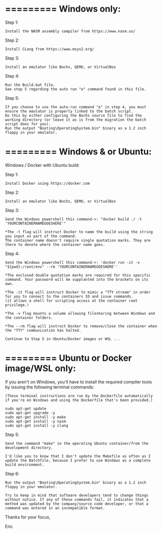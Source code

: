 =========
Windows only:
=========

Step 1:

    Install the NASM assembly compiler from https://www.nasm.us/

Step 2:

    Install CLang from https://www.msys2.org/

Step 3:

    Install an emulator like Bochs, QEMU, or VirtualBox

Step 4:

    Run the Build.bat file.
    See step 5 regarding the auto run "e" command found in this file.

Step 5:

    If you choose to use the auto-run command "e" in step 4, you must ensure the emulator is properly linked to the batch script.
    Do this by either configuring the Bochs source file to find the working directory (or leave it as is from the migration the batch script does for you).
    Run the output "Booting\OperatingSystem.bin" binary as a 1.2 inch floppy in your emulator.

=========
Windows & or Ubuntu:
=========

Windows / Docker with Ubuntu build:

Step 1:

    Install Docker using https://docker.com

Step 2:

    Install an emulator like Bochs, QEMU, or VirtualBox

Step 3:

    Send the Windows powershell this command->: "docker build ./ -t 'YOURCONTAINERNAMEGOESHERE'"

    *The -t flag will instruct Docker to name the build using the string you input as part of the command.
    The container name doesn't require single quotation marks. They are there to denote where the container name goes.

Step 4:

    Send the Windows powershell this command->: 'docker run -it -v "${pwd}:/root/env" --rm 'YOURCONTAINERNAMEGOESHERE''

    *The enclosed double quotation marks are required for this specific command. Your password will be supplanted into the brackets on its own.

    *The -it flag will instruct Docker to mimic a "TTY stream" in order for you to connect to the containers IO and issue commands.
    (it allows a shell for scripting access at the container root privilege.)

    *The -v flag mounts a volume allowing filesharing between Windows and the container folders.

    *The --rm flag will instruct Docker to remove/close the container when the "TTY" communication has halted.

    Continue to Step 5 in Ubuntu/Docker images or WSL ...

=========
Ubuntu or Docker image/WSL only:
=========

If you aren't on Windows, you'll have to install the required compiler tools by issuing the following terminal commands:

    (These terminal instructions are run by the Dockerfile automatically if you're on Windows and using the Dockerfile that's been provided.)

    sudo apt-get update
    sudo apt-get upgrade -y
    sudo apt-get install -y make
    sudo apt-get install -y nasm
    sudo apt-get install -y clang

Step 5:

    Send the command "make" in the operating Ubuntu container/from the development directory.

    I'd like you to know that I don't update the Makefile as often as I update the Batchfile, because I prefer to use Windows as a complete build environment.

Step 6:

    Run the output "Booting\OperatingSystem.bin" binary as a 1.2 inch floppy in your emulator.

    Try to keep in mind that software developers tend to change things without notice. If any of these commands fail, it indicates that a method was updated by the company/source code developer, or that a command was entered in an incompatible format.

Thanks for your focus,

Eric
